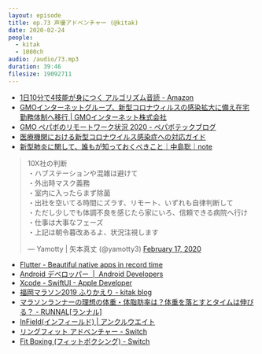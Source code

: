 ```yaml
---
layout: episode
title: ep.73 声優アドベンチャー (@kitak)
date: 2020-02-24
people:
  - kitak
  - 1000ch
audio: /audio/73.mp3
duration: 39:46
filesize: 19092711
---
```


- [1日10分で4技能が身につく アルゴリズム音読 - Amazon](https://www.amazon.co.jp/dp/479460615X/?tag=1000ch-22)
- [GMOインターネットグループ、新型コロナウィルスの感染拡大に備え在宅勤務体制へ移行 | GMOインターネット株式会社](https://www.gmo.jp/news/article/6641/)
- [GMO ペパボのリモートワーク状況 2020 - ペパボテックブログ](https://tech.pepabo.com/2020/02/20/pepabo-wfh-2020/)
- [医療機関における新型コロナウイルス感染症への対応ガイド](http://www.kankyokansen.org/uploads/uploads/files/jsipc/COVID-19_taioguide1.pdf)
- [新型肺炎に関して、誰もが知っておくべきこと｜中島聡｜note](https://note.com/lifeisbeautiful/n/n5dc069a471ff)

<blockquote class="twitter-tweet" data-conversation="none"><p lang="ja" dir="ltr">10X社の判断<br>・ハブステーションや混雑は避けて<br>・外出時マスク義務<br>・室内に入ったらまず除菌<br>・出社を空いてる時間にズラす、リモート、いずれも自律判断して<br>・ただし少しでも体調不良を感じたら家にいろ、信頼できる病院へ行け<br>・仕事は大事なフェーズ<br>・上記は朝令暮改あるよ、状況注視します</p>&mdash; Yamotty | 矢本真丈 (@yamotty3) <a href="https://twitter.com/yamotty3/status/1229206398757507072?ref_src=twsrc%5Etfw">February 17, 2020</a></blockquote>

- [Flutter - Beautiful native apps in record time](https://flutter.dev/)
- [Android デベロッパー  |  Android Developers](https://developer.android.com/jetpack?hl=ja)
- [Xcode - SwiftUI - Apple Developer](https://developer.apple.com/jp/xcode/swiftui/)
- [福岡マラソン2019 ふりかえり - kitak blog](https://kitak.hatenablog.jp/entry/2019/12/02/221139)
- [マラソンランナーの理想の体重・体脂肪率は？体重を落とすとタイムは伸びる？ - RUNNAL[ランナル]](https://runnal.com/10857)
- [InField(インフィールド) | アンクルウエイト](https://www.amazon.co.jp/dp/B07D6K1441/?tag=1000ch-22)
- [リングフィット アドベンチャー - Switch](https://www.amazon.co.jp/dp/B07XV8VSZT/?tag=1000ch-22)
- [Fit Boxing (フィットボクシング) - Switch](https://www.amazon.co.jp/dp/B07HYKWLJH/?tag=1000ch-22)
